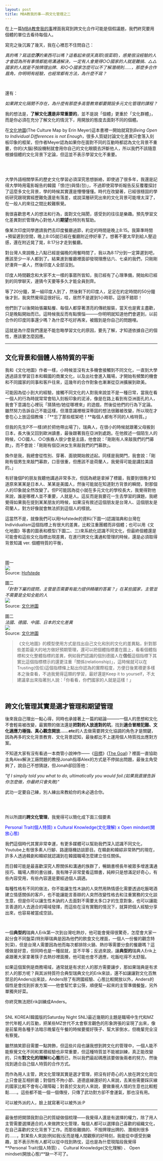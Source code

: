 ```yaml
---
layout: post
title: MBA教我的事——跨文化管理之二
---
```


在上一篇[MBA教會我的事](https://tzling.com/2023/01/01/mba-learnings-teamwork-and-no-assumptions/)裡面我寫到跨文化合作可能是個假議題，我們終究要用個體的單位去看待每個人。

寫完之後沉澱了幾天，我在心裡忍不住問自己：

*真的嗎？寫這麼**浮**的東西可以嗎？這看起來很天真耶(很菜耶)，感覺很沒經驗的人才會認為所有事情都能用溝通解決，一定有人會覺得○○國家的人就是難搞、△△國家的人就是不按牌理出牌、和◇◇國家怎麼可以不了解潛規則……，那麼多合作眉角，你明明有經驗，也經常都有方法，為什麼不寫？*

<br/>

還有：

*如果跨文化隔閡不存在，為什麼有那麼多高管教育都要開設多元文化管理的課程？*

我的想法是，**了解文化還是非常重要的**，並不是說「個體」更重於「文化群體」，而是你必須在充分了解文化的情況下，用開放的態度去面對不同的個體。

在[文化地圖](https://erinmeyer.com/books/the-culture-map/)(The Culture Map by Erin Meyer)這本書裡一開始就寫到*Being Open to Individual Differences is not Enough*，很多人質疑討論文化差異只會落入刻板印象的框架，但作者Meyer認為如果你在面對不同的互動時都認為文化背景不重要，你的(大腦)預設機制就會用你自己的文化眼鏡去評斷他人，所以我們不該隨意根據個體的文化背景下定論，但這並不表示學習文化不重要。

<br/>
<br/>

大學外語相關學系的歷史文化學習必須深究思想脈絡，即使過了很多年，我還是記得大學時用電影報告的韓國「恨(한)與情(정)」，不過即使寫學術報告反反覆覆探討了這麼多文化背景，學的時候其實還是懵懵懂懂。時代在改變著，已經很穩固的學術研究跟現實經歷難免還是有落差，或說深層研究出來的文化背景可能埋太深了，在一般人的來往之間比較難察覺。

我很喜歡思考人的想法和行為，面對文化隔閡，感受到的往往是樂趣。預先學習文化差異對於管理內心對他人的**期望**也特別有幫助。

像某次印度同學邀請我們去印度餐廳過節，約定的時間是晚上8:15。我算準時間+預留遲到空間，晚上8:05就已經在餐廳附近停好車了。想著不要太早到給人壓迫感，還在附近晃了晃，8:17分才走到餐廳。

對台灣人來說晚上八點已經是偏晚的用餐時間了，我以為8:17分到一定算遲到吧，應該至少一半人都到了。結果進到餐廳裡面卻發現理應佔六、七桌的我們，只剛剛好湊齊一桌人，然後印度人全部沒到。

印度人時間觀念和大家不太一樣的事眾所皆知，我已經有了心理準備，開始和已經到的同學聊天，邊猜今天要等多久才能全員到齊。


等了20分鐘，第一組印度人到了，然後剩下的印度人，足足在約定時間的50分鐘後才到，我突然覺得這很好玩，哇，居然不是遲到1小時耶，這很不錯耶！

他們到了以後開始張羅點餐、每個人都穿著漂亮的傳統服裝，當天也是賓主盡歡，只是晚點開始而已。這時候我反而有點懊惱———你明明就知道他們會遲到，以前合作的印度同事還少嗎？為什麼不吃好再來，被餓到是你自己的問題哩。


這就是為什麼我們還是不能忽略學習文化的原因，要先了解，才知道依據自己的個性，應該要怎麼因應。

---

## 文化背景和個體人格特質的平衡

我和《文化地圖》作者一樣，小時候並沒有太多機會接觸到不同文化，一直到大學透過語言學習日本和韓國的商業文化，以及出社會進入職場，才開始有頻繁的機會和不同國家的同事和客戶往來，這幾年的合作對象也漸漸從亞洲擴展到歐美。

可能因為從小到大的經驗，接觸不同文化的人對我來說並不是一種日常，當我在看一個人的行為時就常常會陷入刻板印象的泥淖，像是在路上看到有亞洲面孔的人，我會下意識在心裡玩「猜猜他/她從哪裡來」的遊戲，然後從他們的行為下定論。雖然努力告訴自己不能這樣，但潛意識裡根深蒂固的想法很難被改變，所以現在才會在心上放這個教條：「**忘了那些框架吧！**每個人都有不同的人格特質。」

但我的先生P不一樣(終於把他帶出場了)，瑞典人，在很小的時候就跟著父母搬到日本，長大後又回到歐洲讀書，最後跟著我在亞洲到處跑。在他敘述一個陌生人的時候，○○國人、○○族裔人很少會是主語，他會說：「剛剛有人來敲我們的門募款」，而不會說：「剛剛有個亞洲女生來敲我們的門募款」。

換作是我，我總會從性別、穿著、面貌開始敘述起。同樣是我開門，我會說：「剛剛有個男生來敲門募款，口音很重，但應該不是荷蘭人，我覺得可能是講拉美語的。」

有好幾個P的朋友我聽他講過非常多次，但因為總是拿掉了標籤，我要到很晚才知道原來某某是日本人、某某是美國人，然後可能就在知道對方背景的瞬間，對那個人的印象就全然改變了。但P可能因為從小就在多元文化的學校長大，我覺得對他來說，誰是哪裡人並不重要，人就是人。這反而是我要花一生去學習的課題，我總覺得如果我在提到某某朋友的時候，如果沒有敘述這個朋友是台灣人、這個朋友是荷蘭人，對方好像就會無法抓到這個人的樣貌。

這當然不是，就像我們可以用Hofstede的資料(下圖一)認識瑞典和台灣在Individualism這個指標上有很大的差異，比較注重團體而非個體；也可以用《文化地圖》等書的圖表和模型(下圖二、三)來系統化認識不同文化，但最終個體還是可能會和這些文化指標出現差異，在進行跨文化溝通和管理的時候，還是必須取得背景知識 ver. 個體特質的平衡，

<br/>

圖一<br/>
![](/assets/img/hofstede.PNG)<br/>
Source: [Hofstede](https://www.hofstede-insights.com/country-comparison/sweden,taiwan/)
<br/>

圖二<br/>
*「針對下屬的提問，主管是否需要有能力提供精確的答案？」在某些國家，主管並不需要是全知全能的人*<br/>
![](/assets/img/the_culture_map.jpg)<br/>
Source: [文化地圖](https://erinmeyer.com/books/the-culture-map/)
<br/>

圖二<br/>
*法國、德國、中國、日本的文化差異*<br/>
![](/assets/img/the_culture_map2.jpg)<br/>
Source: [文化地圖](https://erinmeyer.com/books/the-culture-map/)
<br/>

> 《文化地圖》的模型使用方式是找出自己文化和別的文化的差異點，針對那些差距最大的地方做好預期管理，還可以把個體指標畫在圖上，看看個體指標和文化整體指標的差異，例如我們認識的個別德國人在**信任**這個指標下其實比這個指標標示的還更注重「關係(relationship)」，這時候就可以在Trusting(信任)這個指標條上點出你認為的實際程度，方便日後累積更多樣本之後查看，不過我覺得這類的學習，最好還是Keep it to yourself，不太建議拿出來指著別人說：「你看看，你們國家的人就是這樣！」

<br/>

## 跨文化管理其實是選才管理和期望管理


後來我自己理出一點心得，同時也承接著上一篇的結論———一個人的思想和文化不會輕易被改變，最實際的做法還是**把對的人放進對的坑**，找到**適合冒險犯難、文化適應力極強、真心觀念開放……etc**的人去做需要跨文化協調的角色才是關鍵，因為再多的文化背景教育、文化背景認知，最後都比不上運用個人特質找出應對方案。


不知道大家有沒有看過一本商管小說神作——《[目標](https://www.books.com.tw/products/0010938955?sloc=main)》([The Goal](https://www.amazon.com/Goal-Process-Ongoing-Improvement-ebook/dp/B002LHRM2O))？裡面一直協助主角Alex解決工廠問題的教授Jonah指導Alex的方式是不停拋出問題，最後主角受夠了，說自己不想猜謎，但Jonah卻回答他：

*"If I simpily told you what to do, ultimatically you would fail.(如果我直接告訴你怎麼做，你最終只會失敗)"*


武功一定要自己練，別人練出來教給你的未必適合你。

<br/>
<br/>

所以所謂的**跨文化管理**，我覺得可以簡化成下面三個要素

<span style="color:blue">
Personal Trait(個人特質) x Cultural Knowledge(文化理解) x Open mindset(開放心態)
</span>

<br/>

我們這個時代其實非常幸運，有更多媒體可以幫助我們深入認識不同文化，Youtube上有很多素人行腳、路邊隨機訪談節目。在韓劇和韓綜非常熱門的現在，許多人透過韓劇和韓綜就認識到在韓國職場怎麼建立信任關係。

而日韓可能是最喜歡深究人際關係和溝通的族群了，暢銷書榜長年被眾多增進溝通技巧、職場人際的書佔據，我有陣子非常愛看這類書，純粹只是想滿足好奇心，有些內容受用，有些內容還是要經過個人調適。

每種性格有不同的做法，你不能讓生性木訥的人突然用熱情感化需要透過吃飯喝酒建立情感關係的客戶，也不能讓能言善辯的人突然改變性格去和注重實務的文化談生意，但是你可以讓生性木訥的人去面對不需要太多口才的生意對象，也可以讓能言善道的人去適合的場域發揮，而這些在沒有實戰的情況下，就算把個人經驗分享出來，也容易被當成空談。

<br/>

一個**典型的**瑞典人Erik第一次到台灣吃熱炒，他可能會覺得很驚奇，怎麼會大家一起分食不同盤菜(特別舉瑞典是因為他們的飲食文化裡面，一個人一份餐的觀念特別深)，但是台灣人需要因為他而每次都排除火鍋、熱炒等需要分食的餐廳嗎？這樣做是好意，但同時也是一種屈就，並不平等；反過來說，讓**典型的**瑞典人Erik上桌跟著大家拿著筷子去熱炒裡面攪，他可能也會不適應，吃飯吃得不太舒服。

如果這個案例是商務場域，通常就是有求於人的那方需要讓步，那如果瑞典是有求於人的那方呢？與其派特質符合典型瑞典文化的Erik來談，還不如讓讓對文化百無禁忌的Anders出來談，Anders除了有跨國經驗、心態比較開放以外，Anders的個性是會找到折衷方案——他會幫忙拿公筷，順便幫一起來的主管準備餐盤，另外單獨夾好菜。

你終究無法把Erik訓練成Anders。

<br/>
SNL KOREA(韓國版的Saturday Night SNL)最近幾期的主題是職場中生代和MZ世代年輕人的互動，把某些MZ世代不太會察言觀色的形象誇張的呈現了出來，像是前輩用各種手法暗示晚輩在午餐的時候要擺好筷子、幫大家倒水，但晚輩完全沒有察覺。

雖然搞笑節目需要一點誇飾，但這些片段也讓我想到跨文化的管理中，一個人能不能察覺文化不同和累積經驗也非常重要，但這種特質並不能被訓練，真正能改變的，只有**對文化的理解**和**心態**而已，所以我們最起碼應該要做後兩者的努力，然後找到適合自己個人特質的合作方式。

而作為用人主管，跨文化管理其實是選才管理，把沒有好奇心的人放在跨文化崗位上只會是互相折磨；對個性不拘小節、道德底線還好的人來說，去某些需要踩灰線的國家比較不會有心理障礙；對善於交友的人來說，要做重視人情的生意也比較輕鬆……。這些都不能一個一個傳授，只傳了武功對方卻不會運氣，那也沒有用。


可以被外派的人，臉上就寫著可以被外派:P

---

最後想把開頭我對自己的質疑做個梳理——我覺得人還是有選擇的權力，除了用人主管需要選擇適合的人來做跨文化管理，每個人都可以選擇自己喜歡的組織文化，在自己喜歡的文化背景下工作。而那些難搞的、不按牌理出牌的、潛規則很多的……，對某些人來說(例如我)反而是種人間觀察的好時刻，我能從中感受到樂趣，並不表示所有人都可以從中找到熱忱，這也是為什麼現階段我覺得**Personal Trait(個人特質) 、 Cultural Knowledge(文化理解) 、 Open mindset(開放心態)**缺一不可了。




<br/>




